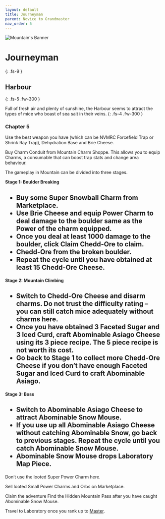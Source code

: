 ```yaml
---
layout: default
title: Journeyman
parent: Novice to Grandmaster
nav_order: 5
---
```


 <img src="https://www.mousehuntgame.com/images/environments/7fb74d6bb5148169a41e9e999f8d72ee.jpg" alt="Mountain's Banner"> 

# Journeyman
{: .fs-9 }

## Harbour
{: .fs-5 .fw-300 }

Full of fresh air and plenty of sunshine, the Harbour seems to attract the types of mice who boast of sea salt in their veins.
{: .fs-4 .fw-300 }

### Chapter 5

Use the best weapon you have (which can be NVMRC Forcefield Trap or Shrink Ray Trap), Dehydration Base and Brie Cheese.

Buy Charm Conduit from Mountain Charm Shoppe. This allows you to equip Charms, a consumable that can boost trap stats and change area behaviour.

The gameplay in Mountain can be divided into three stages.

<p>
<strong>Stage 1: Boulder Breaking</strong>
    <h2><ul>
    <li>Buy some Super Snowball Charm from Marketplace.</li>
    <li>Use Brie Cheese and equip Power Charm to deal damage to the boulder same as the Power of the charm equipped.</li>
    <li>Once you deal at least 1000 damage to the boulder, click Claim Chedd-Ore to claim.</li> <li>Chedd-Ore from the broken boulder.</li>
    <li>Repeat the cycle until you have obtained at least 15 Chedd-Ore Cheese.</li>
    </ul></h2>
<strong>Stage 2: Mountain Climbing</strong>
    <h2><ul>
    <li>Switch to Chedd-Ore Cheese and disarm charms. Do not trust the difficulty rating – you can still catch mice adequately without charms here.</li>
    <li>Once you have obtained 3 Faceted Sugar and 3 Iced Curd, craft Abominable Asiago Cheese using its 3 piece recipe. The 5 piece recipe is not worth its cost.</li>
    <li>Go back to Stage 1 to collect more Chedd-Ore Cheese if you don’t have enough Faceted Sugar and Iced Curd to craft Abominable Asiago.</li>
    </h2>
<strong>Stage 3: Boss</strong>
    <h2><ul>
    <li>Switch to Abominable Asiago Cheese to attract Abominable Snow Mouse.</li>
    <li>If you use up all Abominable Asiago Cheese without catching Abominable Snow, go back to previous stages. Repeat the cycle until you catch Abominable Snow Mouse.</li>
    <li>Abominable Snow Mouse drops Laboratory Map Piece.</li>
    </ul></h2>

Don’t use the looted Super Power Charm here.

Sell looted Small Power Charms and Orbs on Marketplace.

Claim the adventure Find the Hidden Mountain Pass after you have caught Abominable Snow Mouse.

Travel to Laboratory once you rank up to [Master](https://kuhmann.github.io/mhbasics/docs/NtGM/Master).